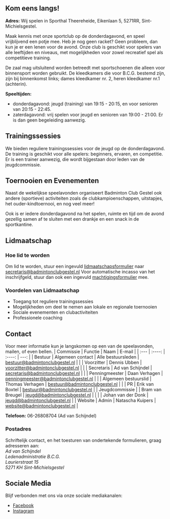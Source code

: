 ## Kom eens langs!
**Adres:** Wij spelen in Sporthal Theereheide, Eikenlaan 5, 5271RR, Sint-Michielsgestel.

Maak kennis met onze sportclub op de donderdagavond, en speel vrijblijvend een potje mee. Heb je nog geen racket? Geen probleem, dan kun je er een lenen voor de avond. Onze club is geschikt voor spelers van alle leeftijden en niveaus, met mogelijkheden voor zowel recreatief spel als competitieve training.

De zaal mag uitsluitend worden betreedt met sportschoenen die alleen voor binnensport worden gebruikt. De kleedkamers die voor B.C.G. bestemd zijn, zijn bij binnenkomst links; dames kleedkamer nr. 2, heren kleedkamer nr.1 (achterin).

**Speeltijden:**
- donderdagavond: jeugd (training) van 19:15 - 20:15, en voor senioren van 20:15 - 22:45.
- zaterdagavond: vrij spelen voor jeugd en senioren van 19:00 - 21:00. Er is dan geen begeleiding aanwezig.

## Trainingssessies
We bieden reguliere trainingssessies voor de jeugd op de donderdagavond. De training is geschikt voor alle spelers: beginners, ervaren, en competitie. Er is een trainer aanwezig, die wordt bijgestaan door leden van de jeugdcommissie.

## Toernooien en Evenementen
Naast de wekelijkse speelavonden organiseert Badminton Club Gestel ook andere (sportieve) activiteiten zoals de clubkampioenschappen, uitstapjes, het ouder-kindtoernooi, en nog veel meer! 

Ook is er iedere donderdagavond na het spelen, ruimte en tijd om de avond gezellig samen af te sluiten met een drankje en een snack in de sportkantine.

## Lidmaatschap
### Hoe lid te worden
Om lid te worden, stuur een ingevuld [lidmaatschapsformulier](../files/bcg.pdf) naar secretaris@badmintonclubgestel.nl
Voor automatische incasso van het inschrijfgeld, stuur dan ook een ingevuld [machtigingsformulier]() mee.

### Voordelen van Lidmaatschap
- Toegang tot reguliere trainingssessies
- Mogelijkheden om deel te nemen aan lokale en regionale toernooien
- Sociale evenementen en clubactiviteiten
- Professionele coaching

## Contact
Voor meer informatie kun je langskomen op een van de speelavonden, mailen, of even bellen.
| Commissie | Functie | Naam | E-mail |
| :--- | :----: | :----: | ---: |
| Bestuur               | Algemeen contact      | Alle bestuursleden       | bestuur@badmintonclubgestel.nl        |
|                       | Voorzitter            | Dennis Ubben             | voorzitter@badmintonclubgestel.nl     |
|                       | Secretaris            | Ad van Schijndel         | secretaris@badmintonclubgestel.nl     |
|                       | Penningmeester        | Daan Verhagen            | penningmeester@badmintonclubgestel.nl |
|                       | Algemeen bestuurslid  | Thomas Verhagen          | bestuur@badmintonclubgestel.nl        |
|                       | PR                    | Erik van Boxtel          | bestuur@badmintonclubgestel.nl        |
| Jeugdcommissie        |                       | Bram van Breugel         | jeugd@badmintonclubgestel.nl          |
|                       |                       | Johan van der Donk       | jeugd@badmintonclubgestel.nl          |
| Website               | Admin                 | Natascha Kuipers         | website@badmintonclubgestel.nl        |

**Telefoon:** 06-26808704 (Ad van Schijndel)

### Postadres
Schriftelijk contact, en het toesturen van ondertekende formulieren, graag adresseren aan:  
*Ad van Schijndel*  
*Ledenadministratie B.C.G.*  
*Laurierstraat 15*  
*5271 KH Sint-Michielsgestel*

## Sociale Media
Blijf verbonden met ons via onze sociale mediakanalen:
- [Facebook](https://www.facebook.com/badmintonclubbcg)
- [Instagram](https://instagram.com/badmintonclubgestel)
